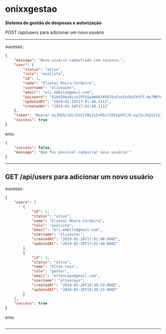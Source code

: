 # onixxgestao

**Sistema de gestão de despesas e autorização**

POST /api/users para adicionar um novo usuário

---
sucesso: 

```json
{
    "message": "Novo usuário cadastrado com sucesso.",
    "user": {
        "status": "ativo",
        "role": "analista",
        "id": 1,
        "name": "Elionai Moura Cordeiro",
        "username": "elionaimc",
        "email": "eli.embits@gmail.com",
        "password": "$2b$10$v8jce1PFGSpdmbKJAkE5SuFsoZvVOzFXVff.9a7MKYAq3QN2wy5au",
        "updatedAt": "2019-02-10T17:01:40.111Z",
        "createdAt": "2019-02-10T17:01:40.111Z"
    },
    "token": "Bearer eyJhbGciOiJIUzI1NiIsInR5cCI6IkpXVCJ9.eyJ1c2VyX2lkIjoxLCJpYXQiOjE1NDk4MTgxMDAsImV4cCI6MTU0OTgyODEwMH0.t9V5fHsJHvuKURj8ZGwBQITKZMzzTedoIJLzOpWSGqc",
    "success": true
}
```

erro:

```json
{
    "success": false,
    "message": "Não foi possível cadastrar novo usuário!"
}
```
 ---

 GET /api/users para adicionar um novo usuário
---

sucesso:
```json
{
    "users": [
        {
            "id": 1,
            "status": "ativo",
            "name": "Elionai Moura Cordeiro",
            "role": "analista",
            "email": "eli.embits@gmail.com",
            "username": "elionaimc",
            "createdAt": "2019-02-10T17:01:40.000Z",
            "updatedAt": "2019-02-10T17:01:40.000Z"
        },
        {
            "id": 3,
            "status": "ativo",
            "name": "Elton Cayo",
            "role": "gestor",
            "email": "eltoncayo@gmail.com",
            "username": "eltoncayo",
            "createdAt": "2019-02-10T19:30:23.000Z",
            "updatedAt": "2019-02-10T19:30:23.000Z"
        }
    ],
    "success": true
}
```

erro:
```json

```
---

